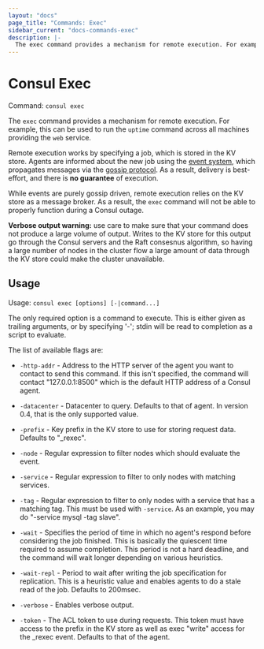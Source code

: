 ```yaml
---
layout: "docs"
page_title: "Commands: Exec"
sidebar_current: "docs-commands-exec"
description: |-
  The exec command provides a mechanism for remote execution. For example, this can be used to run the `uptime` command across all machines providing the `web` service.
---
```


# Consul Exec

Command: `consul exec`

The `exec` command provides a mechanism for remote execution. For example,
this can be used to run the `uptime` command across all machines providing
the `web` service.

Remote execution works by specifying a job, which is stored in the KV store.
Agents are informed about the new job using the [event system](/docs/commands/event.html),
which propagates messages via the [gossip protocol](/docs/internals/gossip.html).
As a result, delivery is best-effort, and there is **no guarantee** of execution.

While events are purely gossip driven, remote execution relies on the KV store
as a message broker. As a result, the `exec` command will not be able to
properly function during a Consul outage.

**Verbose output warning:** use care to make sure that your command does not
produce a large volume of output. Writes to the KV store for this output go
through the Consul servers and the Raft consesnus algorithm, so having a large
number of nodes in the cluster flow a large amount of data through the KV store
could make the cluster unavailable.

## Usage

Usage: `consul exec [options] [-|command...]`

The only required option is a command to execute. This is either given
as trailing arguments, or by specifying '-'; stdin will be read to
completion as a script to evaluate.

The list of available flags are:

* `-http-addr` - Address to the HTTP server of the agent you want to contact
  to send this command. If this isn't specified, the command will contact
  "127.0.0.1:8500" which is the default HTTP address of a Consul agent.

* `-datacenter` - Datacenter to query. Defaults to that of agent. In version
  0.4, that is the only supported value.

* `-prefix` - Key prefix in the KV store to use for storing request data.
  Defaults to "_rexec".

* `-node` - Regular expression to filter nodes which should evaluate the event.

* `-service` - Regular expression to filter to only nodes with matching services.

* `-tag` - Regular expression to filter to only nodes with a service that has
  a matching tag. This must be used with `-service`. As an example, you may
  do "-service mysql -tag slave".

* `-wait` - Specifies the period of time in which no agent's respond before considering
  the job finished. This is basically the quiescent time required to assume completion.
  This period is not a hard deadline, and the command will wait longer depending on
  various heuristics.

* `-wait-repl` - Period to wait after writing the job specification for replication.
  This is a heuristic value and enables agents to do a stale read of the job. Defaults
  to 200msec.

* `-verbose` - Enables verbose output.

* `-token` - The ACL token to use during requests. This token must have access
  to the prefix in the KV store as well as exec "write" access for the _rexec
  event. Defaults to that of the agent.
